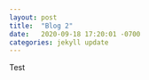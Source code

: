 ```yaml
---
layout: post
title:  "Blog 2"
date:   2020-09-18 17:20:01 -0700
categories: jekyll update
---
```


Test